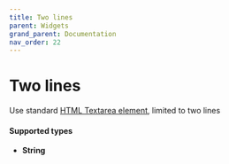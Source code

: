 ```yaml
---
title: Two lines
parent: Widgets
grand_parent: Documentation
nav_order: 22
---
```


# Two lines

Use standard [HTML Textarea element](https://developer.mozilla.org/en-US/docs/Web/HTML/Element/textarea), limited to two lines

#### Supported types
- **String**